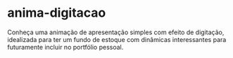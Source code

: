 # anima-digitacao
Conheça uma animação de apresentação simples com efeito de digitação, idealizada para ter um fundo de estoque com dinâmicas interessantes para futuramente incluir no portfólio pessoal.
